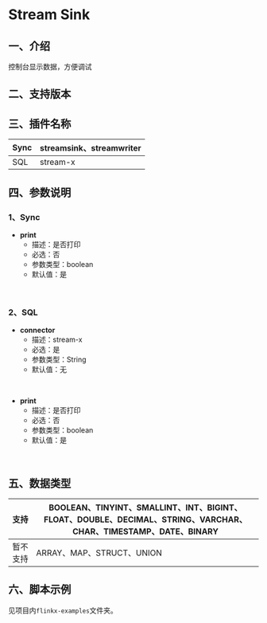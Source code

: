 # Stream Sink

## 一、介绍
控制台显示数据，方便调试

## 二、支持版本



## 三、插件名称
| Sync | streamsink、streamwriter |
| --- | --- |
| SQL | stream-x |


## 四、参数说明
### 1、Sync
- **print**
  - 描述：是否打印
  - 必选：否
  - 参数类型：boolean
  - 默认值：是
<br />

### 2、SQL
- **connector**
  - 描述：stream-x
  - 必选：是
  - 参数类型：String
  - 默认值：无
<br />

- **print**
  - 描述：是否打印
  - 必选：否
  - 参数类型：boolean
  - 默认值：是
<br />

## 五、数据类型
| 支持 | BOOLEAN、TINYINT、SMALLINT、INT、BIGINT、FLOAT、DOUBLE、DECIMAL、STRING、VARCHAR、CHAR、TIMESTAMP、DATE、BINARY |
| --- | --- |
| 暂不支持 | ARRAY、MAP、STRUCT、UNION |


## 六、脚本示例
见项目内`flinkx-examples`文件夹。
